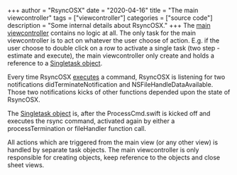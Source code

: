 +++
author = "RsyncOSX"
date = "2020-04-16"
title =  "The main viewcontroller"
tags = ["viewcontroller"]
categories = ["source code"]
description = "Some internal details about RsyncOSX."
+++
The [main viewcontroller](https://github.com/rsyncOSX/RsyncOSX/blob/master/RsyncOSX/ViewControllerMain.swift) contains no logic at all. The only task for the main viewcontroller is to act on whatever the user choose of action. E.g. if the user choose to double click on a row to activate a single task (two step - estimate and execute), the main viewcontroller only create and holds a reference to a [Singletask object](https://github.com/rsyncOSX/RsyncOSX/blob/master/RsyncOSX/SingleTask.swift).

Every time RsyncOSX [executes](https://github.com/rsyncOSX/RsyncOSX/blob/master/RsyncOSX/ProcessCmd.swift) a command, RsyncOSX is listening for two notifications didTerminateNotification and NSFileHandleDataAvailable. Those two notifications kicks of other functions depended upon the state of RsyncOSX.

The [Singletask object](https://github.com/rsyncOSX/RsyncOSX/blob/master/RsyncOSX/SingleTask.swift) is, after the ProcessCmd.swift is kicked off and executes the rsync command, activated again by either a processTermination or fileHandler function call.

All actions which are triggered from the main view (or any other view) is handled by separate task objects. The main viewcontroller is only responsible for creating objects, keep reference to the objects and close sheet views.
